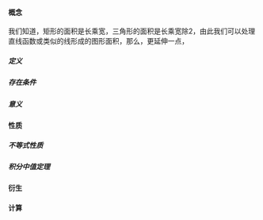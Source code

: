 #### 概念
我们知道，矩形的面积是长乘宽，三角形的面积是长乘宽除2，由此我们可以处理直线函数或类似的线形成的图形面积，那么，更延伸一点，
##### 定义
##### 存在条件

##### 意义

#### 性质
##### 不等式性质

##### 积分中值定理



#### 衍生

#### 计算